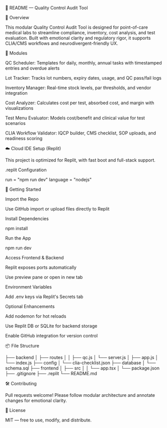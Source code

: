 📘 README — Quality Control Audit Tool

🧪 Overview

This modular Quality Control Audit Tool is designed for point-of-care medical labs to streamline compliance, inventory, cost analysis, and test evaluation. Built with emotional clarity and regulatory rigor, it supports CLIA/CMS workflows and neurodivergent-friendly UX.

🧩 Modules

QC Scheduler: Templates for daily, monthly, annual tasks with timestamped entries and overdue alerts

Lot Tracker: Tracks lot numbers, expiry dates, usage, and QC pass/fail logs

Inventory Manager: Real-time stock levels, par thresholds, and vendor integration

Cost Analyzer: Calculates cost per test, absorbed cost, and margin with visualizations

Test Menu Evaluator: Models cost/benefit and clinical value for test scenarios

CLIA Workflow Validator: IQCP builder, CMS checklist, SOP uploads, and readiness scoring

☁️ Cloud IDE Setup (Replit)

This project is optimized for Replit, with fast boot and full-stack support.

.replit Configuration

run = "npm run dev"
language = "nodejs"

🚀 Getting Started

Import the Repo

Use GitHub import or upload files directly to Replit

Install Dependencies

npm install

Run the App

npm run dev

Access Frontend & Backend

Replit exposes ports automatically

Use preview pane or open in new tab

Environment Variables

Add .env keys via Replit's Secrets tab

Optional Enhancements

Add nodemon for hot reloads

Use Replit DB or SQLite for backend storage

Enable GitHub integration for version control

📦 File Structure

├── backend
│   ├── routes
│   │   ├── qc.js
│   └── server.js
│       ├── app.js
│       └── index.js
├── config
│   └── clia-checklist.json
├── database
│   └── schema.sql
├── frontend
│   ├── src
│   │   └── app.tsx
│   └── package.json
├── .gitignore
├── .replit
└── README.md

🛠️ Contributing

Pull requests welcome! Please follow modular architecture and annotate changes for emotional clarity.

📄 License

MIT — free to use, modify, and distribute.
